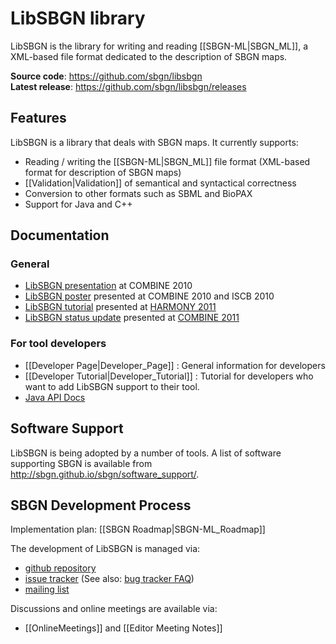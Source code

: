 # LibSBGN library

LibSBGN is the library for writing and reading [[SBGN-ML|SBGN_ML]], a XML-based file format dedicated to the description of SBGN maps.  

**Source code**: https://github.com/sbgn/libsbgn  
**Latest release**: https://github.com/sbgn/libsbgn/releases

## Features
LibSBGN is a library that deals with SBGN maps. It currently supports:

-   Reading / writing the [[SBGN-ML|SBGN_ML]] file format (XML-based format for description of SBGN maps)
-   [[Validation|Validation]] of semantical and syntactical correctness
-   Conversion to other formats such as SBML and BioPAX
-   Support for Java and C++

## Documentation
### General
-   [LibSBGN presentation](http://precedings.nature.com/documents/5304/version/1) at COMBINE 2010
-   [LibSBGN poster](http://precedings.nature.com/documents/4967/version/1) presented at COMBINE 2010 and ISCB 2010
-   [LibSBGN tutorial](http://libsbgn.sourceforge.net/SBGNML_Introduction.pdf) presented at [HARMONY 2011](http://www.co.mbine.org/events/HARMONY_2011)
-   [LibSBGN status update](http://precedings.nature.com/documents/6373/version/1/) presented at [COMBINE 2011](http://co.mbine.org/events/COMBINE_2011)

### For tool developers
* [[Developer Page|Developer_Page]] : General information for developers
* [[Developer Tutorial|Developer_Tutorial]] : Tutorial for developers who want to add LibSBGN support to their tool.
* [Java API Docs](http://libsbgn.sourceforge.net/docs/)

## Software Support
LibSBGN is being adopted by a number of tools. A list of software supporting SBGN is available from
http://sbgn.github.io/sbgn/software_support/.

## SBGN Development Process
Implementation plan: [[SBGN Roadmap|SBGN-ML_Roadmap]]

The development of LibSBGN is managed via:
* [github repository](https://github.com/sbgn/libsbgn)
* [issue tracker](https://github.com/sbgn/libsbgn/issues) (See also: [bug tracker FAQ](/LibSBGN/Bug_Tracker_FAQ))
* [mailing list](https://sourceforge.net/mailarchive/forum.php?forum_name=sbgn-libsbgn)

Discussions and online meetings are available via:
* [[OnlineMeetings]] and [[Editor Meeting Notes]]

